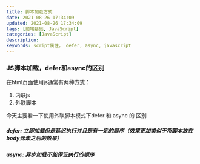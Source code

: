 ```yaml
---
title: 脚本加载方式
date: 2021-08-26 17:34:09
updated: 2021-08-26 17:34:09
tags: [前端基础, JavaScript]
categories: [JavaScript]
description:
keywords: script属性， defer, async, javascript
---
```



### JS脚本加载，defer和async的区别

在html页面使用js通常有两种方式：

1. 内联js
2. 外联脚本

今天主要看一下使用外联脚本模式下defer 和 async 的 区别

##### defer: 立即加载但是延迟执行并且是有一定的顺序（效果更加类似于将脚本放在body元素之后的效果）

##### async: 异步加载不能保证执行的顺序